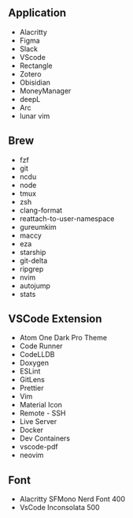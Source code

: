 ## Application

- Alacritty
- Figma
- Slack
- VScode
- Rectangle
- Zotero
- Obisidian 
- MoneyManager
- deepL
- Arc
- lunar vim

## Brew

- fzf
- git
- ncdu
- node
- tmux
- zsh
- clang-format
- reattach-to-user-namespace
- gureumkim
- maccy
- eza
- starship
- git-delta
- ripgrep
- nvim
- autojump
- stats

## VSCode Extension

- Atom One Dark Pro Theme
- Code Runner
- CodeLLDB
- Doxygen
- ESLint
- GitLens
- Prettier
- Vim
- Material Icon
- Remote - SSH
- Live Server
- Docker
- Dev Containers
- vscode-pdf
- neovim

## Font

- Alacritty SFMono Nerd Font 400
- VsCode Inconsolata 500
